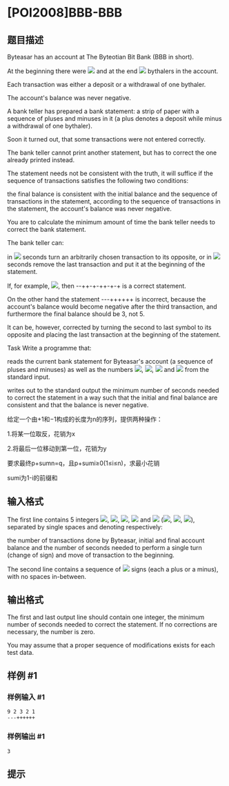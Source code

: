 # [POI2008]BBB-BBB

## 题目描述

Byteasar has an account at The Byteotian Bit Bank (BBB in short).

At the beginning there were ![](http://main.edu.pl/images/OI15/bbb-en-tex.1.png) and at the end ![](http://main.edu.pl/images/OI15/bbb-en-tex.2.png) bythalers in the   account.

Each transaction was either a deposit or a withdrawal of one bythaler.

The account's balance was never negative.

A bank teller has prepared a bank statement: a strip of paper with   a sequence of pluses and minuses in it   (a plus denotes a deposit while minus a withdrawal of one bythaler).

Soon it turned out, that some transactions were not entered correctly.

The bank teller cannot print another statement, but has to correct the   one already printed instead.

The statement needs not be consistent with the truth, it will suffice   if the sequence of transactions satisfies the following two conditions:

the final balance is consistent with the initial balance       and the sequence of transactions in the statement,                according to the sequence of transactions in the statement, the       account's balance was never negative.

You are to calculate the minimum amount of time the bank teller needs to   correct the bank statement.

The bank teller can:

in ![](http://main.edu.pl/images/OI15/bbb-en-tex.3.png) seconds turn an arbitrarily chosen transaction to its       opposite, or                in ![](http://main.edu.pl/images/OI15/bbb-en-tex.4.png) seconds remove the last transaction and put it at the beginning of the statement.

If, for example, ![](http://main.edu.pl/images/OI15/bbb-en-tex.5.png), then --++-+-++-+-+ is a correct   statement.

On the other hand the statement ---++++++ is incorrect,   because the account's balance would become negative after the third   transaction, and furthermore the final balance should be 3, not 5.

It can be, however, corrected by turning the second to last symbol to its   opposite and placing the last transaction at the beginning of the statement.

Task     Write a programme that:

reads the current bank statement for Byteasar's account         (a sequence of pluses and minuses) as well as the numbers         ![](http://main.edu.pl/images/OI15/bbb-en-tex.6.png), ![](http://main.edu.pl/images/OI15/bbb-en-tex.7.png), ![](http://main.edu.pl/images/OI15/bbb-en-tex.8.png) and ![](http://main.edu.pl/images/OI15/bbb-en-tex.9.png) from the standard input.

writes out to the standard output the minimum number of seconds         needed to correct the statement in a way such that the initial         and final balance are consistent and that the balance is never         negative.

给定一个由+1和−1构成的长度为n的序列，提供两种操作：

1.将某一位取反，花销为x

2.将最后一位移动到第一位，花销为y

要求最终p+sumn=q，且p+sumi≥0(1≤i≤n)，求最小花销

sumi为1-i的前缀和


## 输入格式

The first line contains 5 integers ![](http://main.edu.pl/images/OI15/bbb-en-tex.10.png), ![](http://main.edu.pl/images/OI15/bbb-en-tex.11.png), ![](http://main.edu.pl/images/OI15/bbb-en-tex.12.png), ![](http://main.edu.pl/images/OI15/bbb-en-tex.13.png) and ![](http://main.edu.pl/images/OI15/bbb-en-tex.14.png)     (![](http://main.edu.pl/images/OI15/bbb-en-tex.15.png), ![](http://main.edu.pl/images/OI15/bbb-en-tex.16.png), ![](http://main.edu.pl/images/OI15/bbb-en-tex.17.png)),          separated by single spaces and denoting respectively:

the number of transactions done by Byteasar, initial and final account     balance and the number of seconds needed to perform a single turn     (change of sign) and move of transaction to the beginning.

The second line contains a sequence of ![](http://main.edu.pl/images/OI15/bbb-en-tex.18.png) signs (each a plus     or a minus), with no spaces in-between.


## 输出格式

The first and last output line should contain one integer,     the minimum number of seconds needed to correct the statement. If no     corrections are necessary, the number is zero.

You may assume that a proper sequence of modifications exists for each     test data.


## 样例 #1

### 样例输入 #1
```
9 2 3 2 1
---++++++
```

### 样例输出 #1

```
3
```

## 提示


